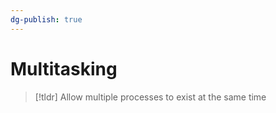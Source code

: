 ```yaml
---
dg-publish: true
---
```

# Multitasking
> [!tldr] Allow multiple processes to exist at the same time

